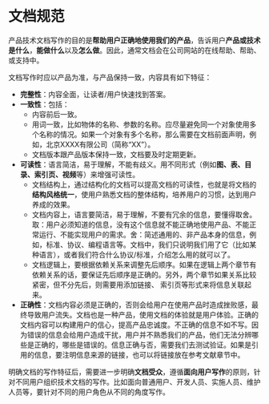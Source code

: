 # 文档规范

产品技术文档写作的目的是**帮助用户正确地使用我们的产品**，告诉用户**产品或技术是什么**，**能做什么**以及**怎么做**。因此，通常文档会在公司网站的在线帮助、帮助、或支持中。

文档写作时应以产品为准，与产品保持一致，内容具有如下特征：
- **完整性**：内容全面，让读者/用户快速找到答案。
- **一致性**：包括：
    - 内容前后一致。
    - 用词一致，比如物体的名称、参数的名称。应尽量避免同一个对象使用多个名称的情况。如果一个对象有多个名称，那么需要在文档前面声明，例如，北京XXXX有限公司（简称“XX”）。
    - 文档版本跟产品版本保持一致，文档要及时定期更新。
- **可读性**：语言简洁，易于理解，不能有歧义。用不同形式（例如**图、表、目录、索引页、视频**等）来增强可读性。
    - 文档结构上，通过结构化的文档可以提高文档的可读性，也就是将文档的**结构风格统一**，使用户熟悉文档的整体结构，培养用户的习惯，达到用户养成的效果。
    - 文档内容上，语言要简洁，易于理解，不要有冗余的信息，要懂得取舍。取：用户必须知道的信息，没有这个信息就不能正确地使用产品、不能正常运行、不能实现用户的需求。舍：简述通用的、非产品本身的信息，例如，标准、协议、编程语言等。文档中，我们只说明我们用了它（比如某种语言），或者我们符合什么协议/标准，介绍怎么用的就可以了。
    - 文档逻辑上，要根据依赖关系来调整先后顺序。如果在逻辑上两个章节有依赖关系的话，要保证先后顺序是正确的。另外，两个章节如果关系比较紧密，但不分先后，则需要用添加链接、 索引页等形式来将信息关联起来。
- **正确性**：文档内容必须是正确的，否则会给用户在使用产品时造成挫败感，最终导致用户流失。文档也是一种产品，使用文档的体验就是用户体验。正确的文档内容可以构建用户的信心，提高产品忠诚度。不正确的信息不如不写。因为错误的信息会给用户造成干扰，用户并不熟悉我们的产品，他们无法分辨哪些是正确的，哪些是错误的。信息正确与否，需要我们去测试验证。如果是引用的信息，要注明信息来源的链接，也可以将链接放在参考文献章节中。

明确文档的写作特征后，需要进一步明确**文档受众**，遵循**面向用户写作**的原则，针对不同用户组织技术文档的写作。比如面向普通用户、开发人员、实施人员、维护人员等，要针对不同的用户角色从不同的角度写作。

